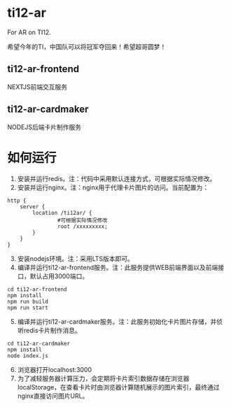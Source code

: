 # ti12-ar
For AR on TI12. 

希望今年的TI，中国队可以将冠军夺回来！希望超哥圆梦！

## ti12-ar-frontend
NEXTJS前端交互服务

## ti12-ar-cardmaker
NODEJS后端卡片制作服务

# 如何运行
1. 安装并运行redis。注：代码中采用默认连接方式，可根据实际情况修改。
2. 安装并运行nginx。注：nginx用于代理卡片图片的访问。当前配置为：
```
http {
    server {
        location /ti12ar/ {
				#可根据实际情况修改
                root /xxxxxxxxx;
        }
    }
}
```
3. 安装nodejs环境。注：采用LTS版本即可。
4. 编译并运行ti12-ar-frontend服务。注：此服务提供WEB前端界面以及前端接口，默认占用3000端口。
```
cd ti12-ar-frontend
npm install
npm run build
npm run start
```
5. 编译并运行ti12-ar-cardmaker服务。注：此服务初始化卡片图片存储，并侦听redis卡片制作消息。
```
cd ti12-ar-cardmaker
npm install
node index.js
```
6. 浏览器打开localhost:3000
7. 为了减轻服务器计算压力，会定期将卡片索引数据存储在浏览器localStorage，在查看卡片时由浏览器计算随机展示的图片索引，最终通过nginx直接访问图片URL。